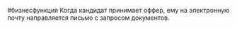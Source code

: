 #бизнесфункция 
Когда кандидат принимает оффер, ему на электронную почту направляется письмо с запросом документов.
